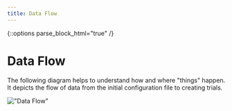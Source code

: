 ```yaml
---
title: Data Flow
---
```

{::options parse_block_html="true" /}

# Data Flow

The following diagram helps to understand how and where "things" happen. It
depicts the flow of data from the initial configuration file to creating
trials.


!["Data Flow"][data-flow]


  [data-flow]: /development/architecture/project-configuration_data-flow.svg

